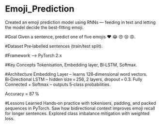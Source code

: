 # Emoji_Prediction
Created an emoji prediction model using RNNs — feeding in text and letting the model decide the best-fitting emoji.

#Goal
Given a sentence, predict one of five emojis  ❤️ 😂 😍 😢 😡.

#Dataset 
Pre‑labelled sentences (train/test split).

#Framework --> PyTorch 2.x

#Key Concepts
Tokenisation, Embedding layer, Bi‑LSTM, Softmax.


#Architecture
Embedding Layer – learns 128‑dimensional word vectors.
Bi‑Directional LSTM – hidden size = 256, 2 layers, dropout = 0.3.
Fully Connected + Softmax – outputs 5‑class probabilities.

Accuracy = 87 %


#Lessons Learned
Hands‑on practice with tokenisers, padding, and packed sequences in PyTorch.
Saw how bidirectional context improves emoji recall for longer sentences.
Explored class imbalance mitigation with weighted loss.



